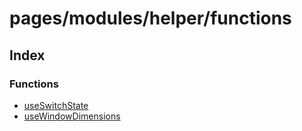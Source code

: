 # pages/modules/helper/functions

## Index

### Functions

- [useSwitchState](functions/useSwitchState.md)
- [useWindowDimensions](functions/useWindowDimensions.md)
